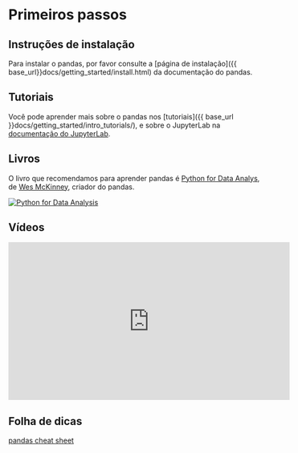 # Primeiros passos

## Instruções de instalação

Para instalar o pandas, por favor consulte a [página de instalação]({{ base_url}}docs/getting_started/install.html) da documentação do pandas.

## Tutoriais

Você pode aprender mais sobre o pandas nos [tutoriais]({{ base_url }}docs/getting_started/intro_tutorials/),
e sobre o JupyterLab na
[documentação do JupyterLab](https://jupyterlab.readthedocs.io/en/stable/user/interface.html).

## Livros

O livro que recomendamos para aprender pandas é [Python for Data Analys](https://amzn.to/3DyLaJc),
de [Wes McKinney](https://wesmckinney.com/), criador do pandas.

<a href="https://amzn.to/3DyLaJc">
    <img alt="Python for Data Analysis" src="{{ base_url }}static/img/books/pydata_book.gif"/>
</a>

## Vídeos

<iframe width="560" height="315" frameborder="0"
src="https://www.youtube.com/embed/_T8LGqJtuGc"
allow="accelerometer; autoplay; encrypted-media; gyroscope; picture-in-picture"
allowfullscreen></iframe>

## Folha de dicas

[pandas cheat sheet](https://pandas.pydata.org/Pandas_Cheat_Sheet.pdf)
